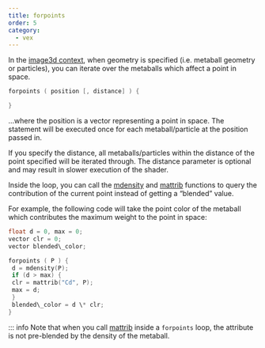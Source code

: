 ```yaml
---
title: forpoints
order: 5
category:
  - vex
---
```


In the [image3d context](../contexts/image3d.html "Obsolete. Write a program for use with the i3dgen program to generate 3D
textures."), when geometry is specified (i.e. metaball geometry or particles), you can iterate over the metaballs which affect a point in space.

```c
forpoints ( position [, distance] ) {

}

```

…where the position is a vector representing a point in space. The statement will be executed once for each metaball/particle at the position passed in.

If you specify the distance, all metaballs/particles within the distance of the point specified will be iterated through. The distance parameter is optional and may result in slower execution of the shader.

Inside the loop, you can call the [mdensity](mdensity.html "Returns the density of the metaball field if metaball geometry is
specified to i3dgen.") and [mattrib](mattrib.html "Returns the value of the point attribute for the metaballs if
metaball geometry is specified to i3dgen.") functions to query the contribution of the current point instead of getting a “blended” value.

For example, the following code will take the point color of the metaball which contributes the maximum weight to the point in space:

```c
float d = 0, max = 0;
vector clr = 0;
vector blended\_color;

forpoints ( P ) {
 d = mdensity(P);
 if (d > max) {
 clr = mattrib("Cd", P);
 max = d;
 }
 blended\_color = d \* clr;
}

```

::: info Note that when you call [mattrib](mattrib.html "Returns the value of the point attribute for the metaballs if
metaball geometry is specified to i3dgen.") inside a `forpoints` loop, the attribute is not pre-blended by the density of the metaball.
